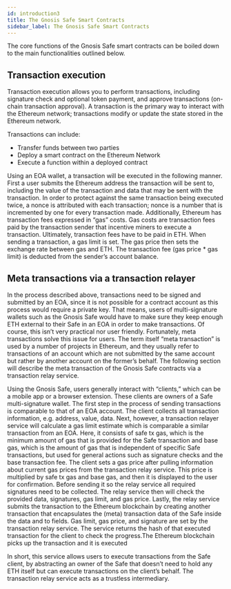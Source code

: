 ```yaml
---
id: introduction3
title: The Gnosis Safe Smart Contracts
sidebar_label: The Gnosis Safe Smart Contracts
---
```


The core functions of the Gnosis Safe smart contracts can be boiled down to the main functionalities outlined below. 

## Transaction execution

Transaction execution allows you to perform transactions, including signature check and optional token payment, and approve transactions (on-chain transaction approval). A transaction is the primary way to interact with the Ethereum network; transactions modify or update the state stored in the Ethereum network.

Transactions can include: 
* Transfer funds between two parties
* Deploy a smart contract on the Ethereum Network
* Execute a function within a deployed contract	

Using an EOA wallet, a transaction will be executed in the following manner. First a user submits the Ethereum address the transaction will be sent to, including the value of the transaction and data that may be sent with the transaction. In order to protect against the same transaction being executed twice, a nonce is attributed with each transaction; nonce is a number that is incremented by one for every transaction made. Additionally,  Ethereum has transaction fees expressed in “gas” costs. Gas costs are transaction fees paid by the transaction sender that incentive miners to execute a transaction. Ultimately, transaction fees have to be paid in ETH. When sending a transaction, a gas limit is set. The gas price then sets the exchange rate between gas and ETH. The transaction fee (gas price * gas limit) is deducted from the sender’s account balance.

## Meta transactions via a transaction relayer

In the process described above, transactions need to be signed and submitted by an EOA, since it is not possible for a contract account as this process would require a private key. That means, users of multi-signature wallets such as the Gnosis Safe would have to make sure they keep enough ETH external to their Safe in an EOA in order to make transactions. Of course, this isn’t very practical nor user friendly. Fortunately, meta transactions solve this issue for users. The term itself “meta transaction” is used by a number of projects in Ethereum, and they usually refer to transactions of an account which are not submitted by the same account but rather by another account on the former’s behalf. The following section will describe the meta transaction of the Gnosis Safe contracts via a transaction relay service. 


Using the Gnosis Safe, users generally interact with “clients,” which can be a mobile app or a browser extension. These clients are owners of a Safe multi-signature wallet. The first step in the process of sending transactions is comparable to that of an EOA account. The client collects all transaction information, e.g. address, value, data. Next, however, a transaction relayer service will calculate a gas limit estimate which is comparable a similar transaction from an EOA. Here, it consists of safe tx gas, which is the minimum amount of gas that is provided for the Safe transaction and base gas, which is the amount of gas that is independent of specific Safe transactions, but used for general actions such as signature checks and the base transaction fee. The client sets a gas price after pulling information about current gas prices from the transaction relay service. This price is multiplied by safe tx gas and base gas, and then it is displayed to the user for confirmation. Before sending it so the relay service all required signatures need to be collected. The relay service then will check the provided data, signatures, gas limit, and gas price. Lastly, the relay service submits the transaction to the Ethereum blockchain by creating another transaction that encapsulates the (meta) transaction data of the Safe inside the data and to fields. Gas limit, gas price, and signature are set by the transaction relay service. The service returns the hash of that executed transaction for the client to check the progress.The Ethereum blockchain picks up the transaction and it is executed


In short, this service allows users to execute transactions from the Safe client, by abstracting an owner of the Safe that doesn’t need to hold any ETH itself but can execute transactions on the client’s behalf. The transaction relay service acts as a trustless intermediary. 
